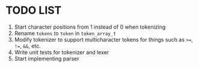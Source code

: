 # TODO LIST
1. Start character positions from 1 instead of 0 when tokenizing
2. Rename `tokens` to `token` in `token_array_t`
3. Modify tokenizer to support multicharacter tokens for things such as `>=`, `!=`, `&&`, etc.
4. Write unit tests for tokenizer and lexer
5. Start implementing parser
